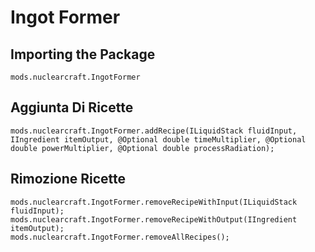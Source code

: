 # Ingot Former

## Importing the Package
`mods.nuclearcraft.IngotFormer`

## Aggiunta Di Ricette
```zenscript
mods.nuclearcraft.IngotFormer.addRecipe(ILiquidStack fluidInput, IIngredient itemOutput, @Optional double timeMultiplier, @Optional double powerMultiplier, @Optional double processRadiation);
```

## Rimozione Ricette
```zenscript
mods.nuclearcraft.IngotFormer.removeRecipeWithInput(ILiquidStack fluidInput);
mods.nuclearcraft.IngotFormer.removeRecipeWithOutput(IIngredient itemOutput);
mods.nuclearcraft.IngotFormer.removeAllRecipes();
```